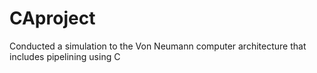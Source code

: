 # CAproject
Conducted a simulation to the Von Neumann computer architecture that includes pipelining using C
